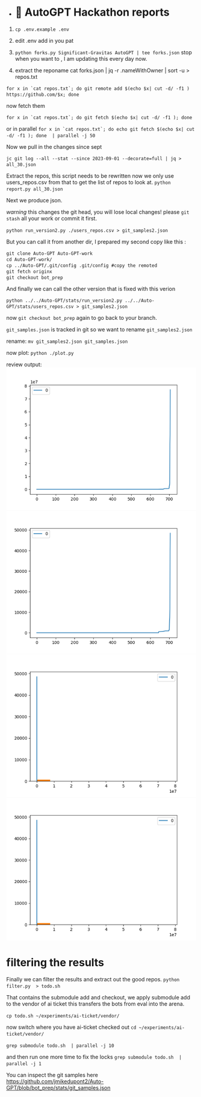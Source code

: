 * # 🌟 AutoGPT Hackathon reports

1. `cp .env.example .env`
2. edit .env add in you pat
3. `python forks.py Significant-Gravitas AutoGPT | tee forks.json`
stop when you want to , I am updating this every day now.

4. extract the reponame
cat  forks.json  | jq -r .nameWithOwner | sort -u > repos.txt

```
for x in `cat repos.txt`; do git remote add $(echo $x| cut -d/ -f1 ) https://github.com/$x; done
```

now fetch them

```
for x in `cat repos.txt`; do git fetch $(echo $x| cut -d/ -f1 ); done
```

or in parallel
``
for x in `cat repos.txt`; do echo git fetch $(echo $x| cut -d/ -f1 ); done  | parallel -j 50
``

Now we pull in the changes since sept
```
jc git log --all --stat --since 2023-09-01 --decorate=full | jq > all_30.json
```

Extract the repos, this script needs to be rewritten
now we only use users_repos.csv from that to get the list of repos to look at.
`python report.py all_30.json`

Next we produce json.

*warning* this changes the git head, you will lose local changes!
please `git stash` all your work or commit it first.

`python run_version2.py ./users_repos.csv > git_samples2.json`

But you can call it from another dir, I prepared my second copy like this :
```
git clone Auto-GPT Auto-GPT-work
cd Auto-GPT-work/
cp ../Auto-GPT/.git/config .git/config #copy the remoted
git fetch originx
git checkout bot_prep
```

And finally we can call the other version that is fixed with this verion
```
python ../../Auto-GPT/stats/run_version2.py ../../Auto-GPT/stats/users_repos.csv > git_samples2.json
```

now `git checkout bot_prep` again to go back to your branch. 
  
`git_samples.json` is tracked in git so we want to rename `git_samples2.json`

rename:
`mv git_samples2.json git_samples.json`
  
now plot:
`python ./plot.py`

review output:
![diff_sizes.png](diff_sizes.png "diff_sizes.png")
![rebase_sizes.png](rebase_sizes.png "rebase_sizes.png")
![diff_hist.png](diff_hist.png "diff_hist.png")
![rebase_hist.png](rebase_hist.png "rebase_hist.png")

# filtering the results

Finally we can filter the results and extract out the good repos.
`python filter.py  > todo.sh`

That contains the submodule add and checkout, we apply submodule add to the vendor of ai ticket 
this transfers the bots from eval into the arena.

`cp todo.sh ~/experiments/ai-ticket/vendor/`

now switch where you have ai-ticket checked out
`cd ~/experiments/ai-ticket/vendor/`

`grep submodule todo.sh  | parallel -j 10`

and then run one more time to fix the locks
`grep submodule todo.sh  | parallel -j 1`

You can inspect the git samples here
https://github.com/jmikedupont2/Auto-GPT/blob/bot_prep/stats/git_samples.json



